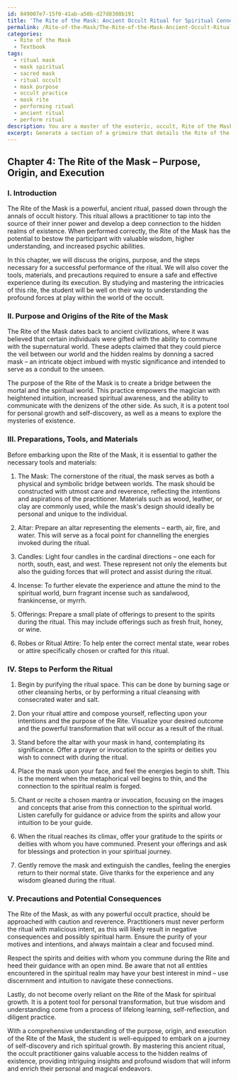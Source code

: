 ```yaml
---
id: 849007e7-15f0-41ab-a50b-d27d8308b191
title: 'The Rite of the Mask: Ancient Occult Ritual for Spiritual Connection'
permalink: /Rite-of-the-Mask/The-Rite-of-the-Mask-Ancient-Occult-Ritual-for-Spiritual-Connection/
categories:
  - Rite of the Mask
  - Textbook
tags:
  - ritual mask
  - mask spiritual
  - sacred mask
  - ritual occult
  - mask purpose
  - occult practice
  - mask rite
  - performing ritual
  - ancient ritual
  - perform ritual
description: You are a master of the esoteric, occult, Rite of the Mask and education, you have written many textbooks on the subject in ways that provide students with rich and deep understanding of the subject. You are being asked to write textbook-like sections on a topic and you do it with full context, explainability, and reliability in accuracy to the true facts of the topic at hand, in a textbook style that a student would easily be able to learn from, in a rich, engaging, and contextual way. Always include relevant context (such as formulas and history), related concepts, and in a way that someone can gain deep insights from.
excerpt: Generate a section of a grimoire that details the Rite of the Mask, so that a student interested in the occult can learn and gain a deep understanding of its purpose, origin, steps to perform the ritual, and the potential benefits and consequences associated with it. Outline the necessary precautions, tools, and materials used in the Rite of the Mask, along with the mindset required for the successful execution of this ancient and powerful practice.
---
```

## Chapter 4: The Rite of the Mask – Purpose, Origin, and Execution

### I. Introduction

The Rite of the Mask is a powerful, ancient ritual, passed down through the annals of occult history. This ritual allows a practitioner to tap into the source of their inner power and develop a deep connection to the hidden realms of existence. When performed correctly, the Rite of the Mask has the potential to bestow the participant with valuable wisdom, higher understanding, and increased psychic abilities.

In this chapter, we will discuss the origins, purpose, and the steps necessary for a successful performance of the ritual. We will also cover the tools, materials, and precautions required to ensure a safe and effective experience during its execution. By studying and mastering the intricacies of this rite, the student will be well on their way to understanding the profound forces at play within the world of the occult.

### II. Purpose and Origins of the Rite of the Mask

The Rite of the Mask dates back to ancient civilizations, where it was believed that certain individuals were gifted with the ability to commune with the supernatural world. These adepts claimed that they could pierce the veil between our world and the hidden realms by donning a sacred mask – an intricate object imbued with mystic significance and intended to serve as a conduit to the unseen.

The purpose of the Rite of the Mask is to create a bridge between the mortal and the spiritual world. This practice empowers the magician with heightened intuition, increased spiritual awareness, and the ability to communicate with the denizens of the other side. As such, it is a potent tool for personal growth and self-discovery, as well as a means to explore the mysteries of existence.

### III. Preparations, Tools, and Materials

Before embarking upon the Rite of the Mask, it is essential to gather the necessary tools and materials:

1. The Mask: The cornerstone of the ritual, the mask serves as both a physical and symbolic bridge between worlds. The mask should be constructed with utmost care and reverence, reflecting the intentions and aspirations of the practitioner. Materials such as wood, leather, or clay are commonly used, while the mask's design should ideally be personal and unique to the individual.

2. Altar: Prepare an altar representing the elements – earth, air, fire, and water. This will serve as a focal point for channelling the energies invoked during the ritual.

3. Candles: Light four candles in the cardinal directions – one each for north, south, east, and west. These represent not only the elements but also the guiding forces that will protect and assist during the ritual.

4. Incense: To further elevate the experience and attune the mind to the spiritual world, burn fragrant incense such as sandalwood, frankincense, or myrrh.

5. Offerings: Prepare a small plate of offerings to present to the spirits during the ritual. This may include offerings such as fresh fruit, honey, or wine.

6. Robes or Ritual Attire: To help enter the correct mental state, wear robes or attire specifically chosen or crafted for this ritual.

### IV. Steps to Perform the Ritual

1. Begin by purifying the ritual space. This can be done by burning sage or other cleansing herbs, or by performing a ritual cleansing with consecrated water and salt.

2. Don your ritual attire and compose yourself, reflecting upon your intentions and the purpose of the Rite. Visualize your desired outcome and the powerful transformation that will occur as a result of the ritual.

3. Stand before the altar with your mask in hand, contemplating its significance. Offer a prayer or invocation to the spirits or deities you wish to connect with during the ritual.

4. Place the mask upon your face, and feel the energies begin to shift. This is the moment when the metaphorical veil begins to thin, and the connection to the spiritual realm is forged.

5. Chant or recite a chosen mantra or invocation, focusing on the images and concepts that arise from this connection to the spiritual world. Listen carefully for guidance or advice from the spirits and allow your intuition to be your guide.

6. When the ritual reaches its climax, offer your gratitude to the spirits or deities with whom you have communed. Present your offerings and ask for blessings and protection in your spiritual journey.

7. Gently remove the mask and extinguish the candles, feeling the energies return to their normal state. Give thanks for the experience and any wisdom gleaned during the ritual.

### V. Precautions and Potential Consequences

The Rite of the Mask, as with any powerful occult practice, should be approached with caution and reverence. Practitioners must never perform the ritual with malicious intent, as this will likely result in negative consequences and possibly spiritual harm. Ensure the purity of your motives and intentions, and always maintain a clear and focused mind.

Respect the spirits and deities with whom you commune during the Rite and heed their guidance with an open mind. Be aware that not all entities encountered in the spiritual realm may have your best interest in mind – use discernment and intuition to navigate these connections.

Lastly, do not become overly reliant on the Rite of the Mask for spiritual growth. It is a potent tool for personal transformation, but true wisdom and understanding come from a process of lifelong learning, self-reflection, and diligent practice.

With a comprehensive understanding of the purpose, origin, and execution of the Rite of the Mask, the student is well-equipped to embark on a journey of self-discovery and rich spiritual growth. By mastering this ancient ritual, the occult practitioner gains valuable access to the hidden realms of existence, providing intriguing insights and profound wisdom that will inform and enrich their personal and magical endeavors.
